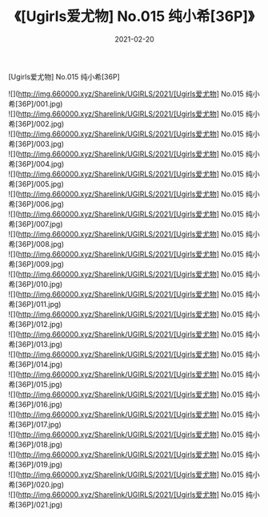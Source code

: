 ﻿---
layout: post
title:  《[Ugirls爱尤物] No.015 纯小希[36P]》
date:   2021-02-20
img: http://img.660000.xyz/Sharelink/UGIRLS/2021/[Ugirls爱尤物] No.015 纯小希[36P]/000.jpg
categories: [美女, 清纯, 唯美]
---

[Ugirls爱尤物] No.015 纯小希[36P]

  ![](http://img.660000.xyz/Sharelink/UGIRLS/2021/[Ugirls爱尤物] No.015 纯小希[36P]/001.jpg) <br> ![](http://img.660000.xyz/Sharelink/UGIRLS/2021/[Ugirls爱尤物] No.015 纯小希[36P]/002.jpg) <br> ![](http://img.660000.xyz/Sharelink/UGIRLS/2021/[Ugirls爱尤物] No.015 纯小希[36P]/003.jpg) <br> ![](http://img.660000.xyz/Sharelink/UGIRLS/2021/[Ugirls爱尤物] No.015 纯小希[36P]/004.jpg) <br> ![](http://img.660000.xyz/Sharelink/UGIRLS/2021/[Ugirls爱尤物] No.015 纯小希[36P]/005.jpg) <br> ![](http://img.660000.xyz/Sharelink/UGIRLS/2021/[Ugirls爱尤物] No.015 纯小希[36P]/006.jpg) <br> ![](http://img.660000.xyz/Sharelink/UGIRLS/2021/[Ugirls爱尤物] No.015 纯小希[36P]/007.jpg) <br> ![](http://img.660000.xyz/Sharelink/UGIRLS/2021/[Ugirls爱尤物] No.015 纯小希[36P]/008.jpg) <br> ![](http://img.660000.xyz/Sharelink/UGIRLS/2021/[Ugirls爱尤物] No.015 纯小希[36P]/009.jpg) <br> ![](http://img.660000.xyz/Sharelink/UGIRLS/2021/[Ugirls爱尤物] No.015 纯小希[36P]/010.jpg) <br> ![](http://img.660000.xyz/Sharelink/UGIRLS/2021/[Ugirls爱尤物] No.015 纯小希[36P]/011.jpg) <br> ![](http://img.660000.xyz/Sharelink/UGIRLS/2021/[Ugirls爱尤物] No.015 纯小希[36P]/012.jpg) <br> ![](http://img.660000.xyz/Sharelink/UGIRLS/2021/[Ugirls爱尤物] No.015 纯小希[36P]/013.jpg) <br> ![](http://img.660000.xyz/Sharelink/UGIRLS/2021/[Ugirls爱尤物] No.015 纯小希[36P]/014.jpg) <br> ![](http://img.660000.xyz/Sharelink/UGIRLS/2021/[Ugirls爱尤物] No.015 纯小希[36P]/015.jpg) <br> ![](http://img.660000.xyz/Sharelink/UGIRLS/2021/[Ugirls爱尤物] No.015 纯小希[36P]/016.jpg) <br> ![](http://img.660000.xyz/Sharelink/UGIRLS/2021/[Ugirls爱尤物] No.015 纯小希[36P]/017.jpg) <br> ![](http://img.660000.xyz/Sharelink/UGIRLS/2021/[Ugirls爱尤物] No.015 纯小希[36P]/018.jpg) <br> ![](http://img.660000.xyz/Sharelink/UGIRLS/2021/[Ugirls爱尤物] No.015 纯小希[36P]/019.jpg) <br> ![](http://img.660000.xyz/Sharelink/UGIRLS/2021/[Ugirls爱尤物] No.015 纯小希[36P]/020.jpg) <br> ![](http://img.660000.xyz/Sharelink/UGIRLS/2021/[Ugirls爱尤物] No.015 纯小希[36P]/021.jpg) <br>